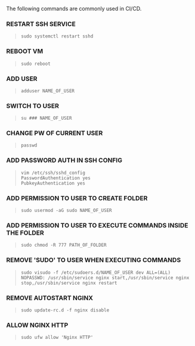 The following commands are commonly used in CI/CD. 

### RESTART SSH SERVICE 
>     sudo systemctl restart sshd

### REBOOT VM
>     sudo reboot

### ADD USER
>     adduser NAME_OF_USER

### SWITCH TO USER
>     su ### NAME_OF_USER

### CHANGE PW OF CURRENT USER
>     passwd

### ADD PASSWORD AUTH IN SSH CONFIG
>     vim /etc/ssh/sshd_config
>     PasswordAuthentication yes
>     PubkeyAuthentication yes

### ADD PERMISSION TO USER TO CREATE FOLDER
>     sudo usermod -aG sudo NAME_OF_USER

### ADD PERMISSION TO USER TO EXECUTE COMMANDS INSIDE THE FOLDER
>     sudo chmod -R 777 PATH_OF_FOLDER

### REMOVE 'SUDO' TO USER WHEN EXECUTING COMMANDS
>     sudo visudo -f /etc/sudoers.d/NAME_OF_USER dev ALL=(ALL) NOPASSWD: /usr/sbin/service nginx start,/usr/sbin/service nginx stop,/usr/sbin/service nginx restart

### REMOVE AUTOSTART NGINX
>     sudo update-rc.d -f nginx disable

### ALLOW NGINX HTTP
>     sudo ufw allow 'Nginx HTTP'
